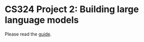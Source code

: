 # CS324 Project 2: Building large language models

Please read the [guide](https://docs.google.com/document/d/1rWgWyYJc36Vow2eU8oZ0pfVU7SzFRg3Eb1dB1XHZzvE/edit?usp=sharing).
